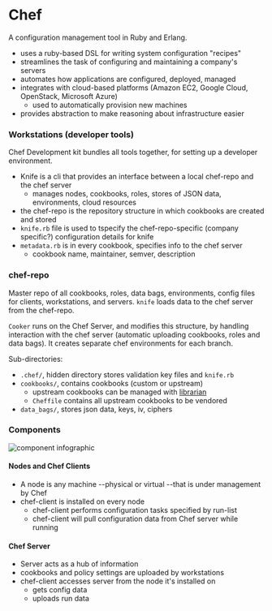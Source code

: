 # Chef
A configuration management tool in Ruby and Erlang. 
- uses a ruby-based DSL for writing system configuration "recipes"
- streamlines the task of configuring and maintaining a company's servers 
- automates how applications are configured, deployed, managed
- integrates with cloud-based platforms (Amazon EC2, Google Cloud, OpenStack, Microsoft Azure)
  - used to automatically provision new machines 
- provides abstraction to make reasoning about infrastructure easier

### Workstations (developer tools)
Chef Development kit bundles all tools together, for setting up a developer environment.
- Knife is a cli that provides an interface between a local chef-repo and the chef server
  - manages nodes, cookbooks, roles, stores of JSON data, environments, cloud resources
- the chef-repo is the repository structure in which cookbooks are created and stored
- `knife.rb` file is used to tspecify the chef-repo-specific (company specific?) configuration details for knife
- `metadata.rb` is in every cookbook, specifies info to the chef server
  - cookbook name, maintainer, semver, description

### chef-repo
Master repo of all cookbooks, roles, data bags, environments, config files for clients, workstations, and servers. `knife` loads data to the chef server from the chef-repo. 

`Cooker` runs on the Chef Server, and modifies this structure, by handling interaction with the chef server (automatic uploading cookbooks, roles and data bags). It creates separate chef environments for each branch.

Sub-directories:
- `.chef/`, hidden directory stores validation key files and `knife.rb`
- `cookbooks/`, contains cookbooks (custom or upstream)
  - upstream cookbooks can be managed with [librarian](https://github.com/applicationsonline/librarian-chef)
  - `Cheffile` contains all upstream cookbooks to be vendored 
- `data_bags/`, stores json data, keys, iv, ciphers

### Components
![component infographic](https://docs.chef.io/_images/chef_overview.svg)


#### Nodes and Chef Clients
- A node is any machine --physical or virtual --that is under management by Chef
- chef-client is installed on every node
  - chef-client performs configuration tasks specified by run-list
  - chef-client will pull configuration data from Chef server while running

#### Chef Server
- Server acts as a hub of information
- cookbooks and policy settings are uploaded by workstations
- chef-client accesses server from the node it's installed on
  - gets config data
  - uploads run data

